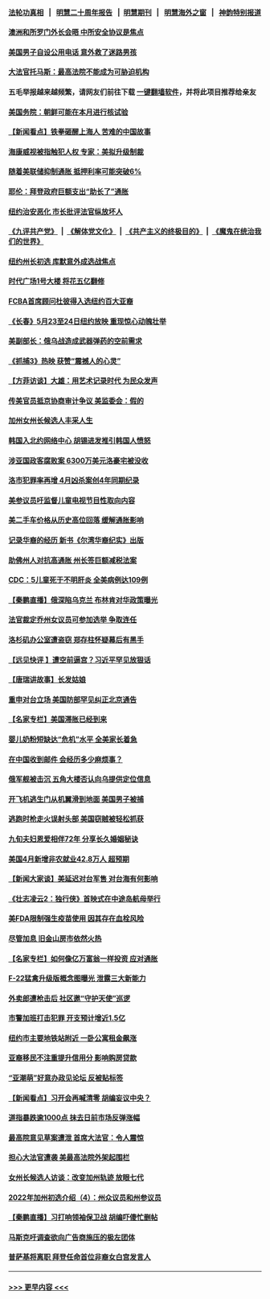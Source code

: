 #### [法轮功真相](https://github.com/gfw-breaker/truth/blob/master/README.md?t=0) &nbsp;&nbsp;|&nbsp;&nbsp; [明慧二十周年报告](https://github.com/gfw-breaker/mh-reports/blob/master/README.md?t=0) &nbsp;&nbsp;|&nbsp;&nbsp;[明慧期刊](https://github.com/gfw-breaker/mh-qikan) &nbsp;&nbsp;|&nbsp;&nbsp; [明慧海外之窗](https://github.com/gfw-breaker/mh-news/blob/master/README.md?t=0) &nbsp;&nbsp;|&nbsp;&nbsp; [神韵特别报道](https://github.com/gfw-breaker/mh-news/blob/master/shenyun.md?t=0)
#### [澳洲和所罗门外长会晤 中所安全协议是焦点](../pages/nsc412/n13729569.md?t=05080001) 
#### [美国男子自设公用电话 意外救了迷路男孩](../pages/nsc412/n13729332.md?t=05080001) 
#### [大法官托马斯：最高法院不能成为可胁迫机构](../pages/nsc412/n13729027.md?t=05080001) 
#### 五毛举报越来越频繁，请网友们前往下载 [一键翻墙软件](https://github.com/gfw-breaker/ssr-accounts)，并将此项目推荐给亲友
#### [美国务院：朝鲜可能在本月进行核试验](../pages/nsc412/n13729373.md?t=05080001) 
#### [【新闻看点】铁拳砸醒上海人 苦难的中国故事](../pages/nsc412/n13729051.md?t=05080001) 
#### [海康威视被指触犯人权 专家：美拟升级制裁](../pages/nsc412/n13729009.md?t=05080001) 
#### [随着美联储抑制通胀 抵押利率可能突破6%](../pages/nsc412/n13729303.md?t=05080001) 
#### [耶伦：拜登政府巨额支出“助长了”通胀](../pages/nsc412/n13729086.md?t=05080001) 
#### [纽约治安恶化 市长批评法官纵放坏人](../pages/nsc412/n13729227.md?t=05080001) 
#### [《九评共产党》](https://github.com/begood0513/9ping.md/blob/master/README.md) &nbsp;|&nbsp; [《解体党文化》](../../../../jtdwh.md/blob/master/README.md)  &nbsp;|&nbsp; [《共产主义的终极目的》](../../../../gczydzjmd.md/blob/master/README.md) &nbsp;|&nbsp; [《魔鬼在统治我们的世界》](../../../../mgztzwmdsj.md/blob/master/README.md) 
#### [纽约州长初选 库默意外成选战焦点](../pages/nsc412/n13729239.md?t=05080001) 
#### [时代广场1号大楼 将花五亿翻修](../pages/nsc412/n13729234.md?t=05080001) 
#### [FCBA首席顾问杜彼得入选纽约百大亚裔](../pages/nsc412/n13729241.md?t=05080001) 
#### [《长春》5月23至24日纽约放映 重现惊心动魄壮举](../pages/nsc412/n13729266.md?t=05080001) 
#### [美副部长：俄乌战造成武器弹药的空前需求](../pages/nsc412/n13729217.md?t=05080001) 
#### [《抓捕3》热映 获赞“震撼人的心灵”](../pages/nsc412/n13729129.md?t=05080001) 
#### [【方菲访谈】大雄：用艺术记录时代 为民众发声](../pages/nsc412/n13728995.md?t=05080001) 
#### [传美官员抵京协商审计争议 美监委会：假的](../pages/nsc412/n13729146.md?t=05080001) 
#### [加州女州长候选人丰采人生](../pages/nsc412/n13729145.md?t=05080001) 
#### [韩国入北约网络中心 胡锡进发推引韩国人愤怒](../pages/nsc412/n13728936.md?t=05080001) 
#### [涉亚国政客腐败案 6300万美元洛豪宅被没收](../pages/nsc412/n13729128.md?t=05080001) 
#### [洛市犯罪率再增 4月凶杀案创4年同期纪录](../pages/nsc412/n13729105.md?t=05080001) 
#### [美参议员吁监督儿童电视节目性取向内容](../pages/nsc412/n13728940.md?t=05080001) 
#### [美二手车价格从历史高位回落 缓解通胀影响](../pages/nsc412/n13729026.md?t=05080001) 
#### [记录华裔的经历 新书《尔湾华裔纪实》出版](../pages/nsc412/n13729088.md?t=05080001) 
#### [助佛州人对抗高通胀 州长签巨额减税法案](../pages/nsc412/n13728979.md?t=05080001) 
#### [CDC：5儿童死于不明肝炎 全美病例达109例](../pages/nsc412/n13729016.md?t=05080001) 
#### [【秦鹏直播】俄深陷乌克兰 布林肯对华政策曝光](../pages/nsc412/n13729024.md?t=05080001) 
#### [法官裁定乔州女议员可参加选举 争取连任](../pages/nsc412/n13729028.md?t=05080001) 
#### [洛杉矶办公室遭盗窃 郑存柱怀疑幕后有黑手](../pages/nsc412/n13729081.md?t=05080001) 
#### [【远见快评 】遭空前逼宫？习近平罕见放狠话](../pages/nsc412/n13729030.md?t=05080001) 
#### [【唐瑞讲故事】长发姑娘](../pages/nsc412/n13729015.md?t=05080001) 
#### [重申对台立场 美国防部罕见纠正北京通告](../pages/nsc412/n13728959.md?t=05080001) 
#### [【名家专栏】美国滞胀已经到来](../pages/nsc412/n13728602.md?t=05080001) 
#### [婴儿奶粉短缺达“危机”水平 全美家长着急](../pages/nsc412/n13728848.md?t=05080001) 
#### [在中国收到邮件 会经历多少麻烦事？](../pages/nsc412/n13728922.md?t=05080001) 
#### [俄军舰被击沉 五角大楼否认向乌提供定位信息](../pages/nsc412/n13728849.md?t=05080001) 
#### [开飞机逃生门从机翼滑到地面 美国男子被捕](../pages/nsc412/n13728836.md?t=05080001) 
#### [逃跑时枪走火误射头部 美国窃贼被轻松抓获](../pages/nsc412/n13728455.md?t=05080001) 
#### [九旬夫妇恩爱相伴72年 分享长久婚姻秘诀](../pages/nsc412/n13728465.md?t=05080001) 
#### [美国4月新增非农就业42.8万人 超预期](../pages/nsc412/n13728839.md?t=05080001) 
#### [【新闻大家谈】美延迟对台军售 对台海有何影响](../pages/nsc412/n13728740.md?t=05080001) 
#### [《壮志凌云2：独行侠》首映式在中途岛航母举行](../pages/nsc412/n13728470.md?t=05080001) 
#### [美FDA限制强生疫苗使用 因其存在血栓风险](../pages/nsc412/n13728626.md?t=05080001) 
#### [尽管加息 旧金山房市依然火热](../pages/nsc412/n13728469.md?t=05080001) 
#### [【名家专栏】如何像亿万富翁一样投资 应对通胀](../pages/nsc412/n13727916.md?t=05080001) 
#### [F-22猛禽升级版概念图曝光 泄露三大新能力](../pages/nsc412/n13728206.md?t=05080001) 
#### [外卖郎遭枪击后 社区邀“守护天使”巡逻](../pages/nsc412/n13728407.md?t=05080001) 
#### [市警加班打击犯罪 开支预计增近1.5亿](../pages/nsc412/n13728409.md?t=05080001) 
#### [纽约市主要地铁站附近 一卧公寓租金飙涨](../pages/nsc412/n13728366.md?t=05080001) 
#### [亚裔移民不注重提升信用分 影响购房贷款](../pages/nsc412/n13728428.md?t=05080001) 
#### [“亚潮萌”好意办政见论坛 反被贴标签](../pages/nsc412/n13728437.md?t=05080001) 
#### [【新闻看点】习开会再喊清零 胡编妄议中央？](../pages/nsc412/n13728063.md?t=05080001) 
#### [道指暴跌逾1000点 抹去日前市场反弹涨幅](../pages/nsc412/n13728230.md?t=05080001) 
#### [最高院意见草案遭泄 首席大法官：令人震惊](../pages/nsc412/n13728266.md?t=05080001) 
#### [担心大法官遭袭 美最高法院外架起围栏](../pages/nsc412/n13728224.md?t=05080001) 
#### [女州长候选人访谈：改变加州轨迹 放眼七代](../pages/nsc412/n13728290.md?t=05080001) 
#### [2022年加州初选介绍（4）：州众议员和州参议员](../pages/nsc412/n13728283.md?t=05080001) 
#### [【秦鹏直播】习打响领袖保卫战 胡编吓傻忙删帖](../pages/nsc412/n13728243.md?t=05080001) 
#### [马斯克吁调查欲向广告商施压的极左团体](../pages/nsc412/n13728189.md?t=05080001) 
#### [普萨基将离职 拜登任命首位非裔女白宫发言人](../pages/nsc412/n13728137.md?t=05080001) 

----
#### [ >>> 更早内容 <<< ](../indexes/nsc412-earlier.md)
